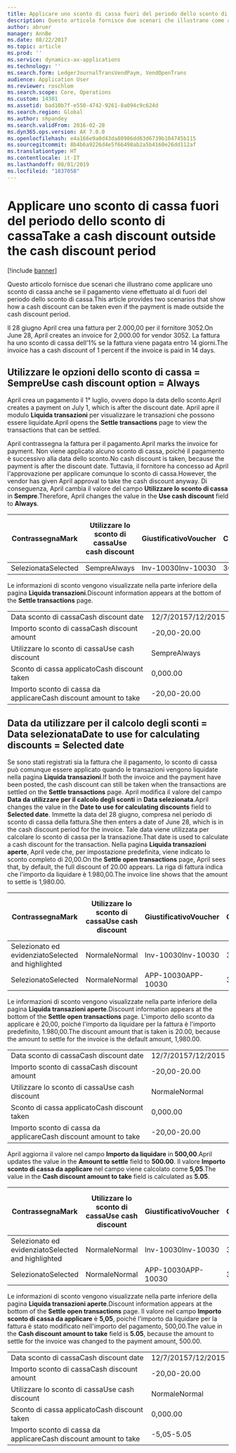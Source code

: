 ```yaml
---
title: Applicare uno sconto di cassa fuori del periodo dello sconto di cassa
description: Questo articolo fornisce due scenari che illustrano come applicare uno sconto di cassa anche se il pagamento viene effettuato al di fuori del periodo dello sconto di cassa.
author: abruer
manager: AnnBe
ms.date: 08/22/2017
ms.topic: article
ms.prod: ''
ms.service: dynamics-ax-applications
ms.technology: ''
ms.search.form: LedgerJournalTransVendPaym, VendOpenTrans
audience: Application User
ms.reviewer: roschlom
ms.search.scope: Core, Operations
ms.custom: 14301
ms.assetid: bad10b7f-e550-4742-9261-8a094c9c624d
ms.search.region: Global
ms.author: shpandey
ms.search.validFrom: 2016-02-28
ms.dyn365.ops.version: AX 7.0.0
ms.openlocfilehash: e4a166e9a0d43da80986dd63d6739b104745b115
ms.sourcegitcommit: 8b4b6a9226d4e5f66498ab2a5b4160e26dd112af
ms.translationtype: HT
ms.contentlocale: it-IT
ms.lasthandoff: 08/01/2019
ms.locfileid: "1837058"
---
```

# <a name="take-a-cash-discount-outside-the-cash-discount-period"></a><span data-ttu-id="81764-103">Applicare uno sconto di cassa fuori del periodo dello sconto di cassa</span><span class="sxs-lookup"><span data-stu-id="81764-103">Take a cash discount outside the cash discount period</span></span>

[!include [banner](../includes/banner.md)]

<span data-ttu-id="81764-104">Questo articolo fornisce due scenari che illustrano come applicare uno sconto di cassa anche se il pagamento viene effettuato al di fuori del periodo dello sconto di cassa.</span><span class="sxs-lookup"><span data-stu-id="81764-104">This article provides two scenarios that show how a cash discount can be taken even if the payment is made outside the cash discount period.</span></span>

<span data-ttu-id="81764-105">Il 28 giugno April crea una fattura per 2.000,00 per il fornitore 3052.</span><span class="sxs-lookup"><span data-stu-id="81764-105">On June 28, April creates an invoice for 2,000.00 for vendor 3052.</span></span> <span data-ttu-id="81764-106">La fattura ha uno sconto di cassa dell'1% se la fattura viene pagata entro 14 giorni.</span><span class="sxs-lookup"><span data-stu-id="81764-106">The invoice has a cash discount of 1 percent if the invoice is paid in 14 days.</span></span>

## <a name="use-cash-discount-option--always"></a><span data-ttu-id="81764-107">Utilizzare le opzioni dello sconto di cassa = Sempre</span><span class="sxs-lookup"><span data-stu-id="81764-107">Use cash discount option = Always</span></span>
<span data-ttu-id="81764-108">April crea un pagamento il 1° luglio, ovvero dopo la data dello sconto.</span><span class="sxs-lookup"><span data-stu-id="81764-108">April creates a payment on July 1, which is after the discount date.</span></span> <span data-ttu-id="81764-109">April apre il modulo **Liquida transazioni** per visualizzare le transazioni che possono essere liquidate.</span><span class="sxs-lookup"><span data-stu-id="81764-109">April opens the **Settle transactions** page to view the transactions that can be settled.</span></span> 

<span data-ttu-id="81764-110">April contrassegna la fattura per il pagamento.</span><span class="sxs-lookup"><span data-stu-id="81764-110">April marks the invoice for payment.</span></span> <span data-ttu-id="81764-111">Non viene applicato alcuno sconto di cassa, poiché il pagamento è successivo alla data dello sconto.</span><span class="sxs-lookup"><span data-stu-id="81764-111">No cash discount is taken, because the payment is after the discount date.</span></span> <span data-ttu-id="81764-112">Tuttavia, il fornitore ha concesso ad April l'approvazione per applicare comunque lo sconto di cassa.</span><span class="sxs-lookup"><span data-stu-id="81764-112">However, the vendor has given April approval to take the cash discount anyway.</span></span> <span data-ttu-id="81764-113">Di conseguenza, April cambia il valore del campo **Utilizzare lo sconto di cassa** in **Sempre**.</span><span class="sxs-lookup"><span data-stu-id="81764-113">Therefore, April changes the value in the **Use cash discount** field to **Always**.</span></span>

| <span data-ttu-id="81764-114">Contrassegna</span><span class="sxs-lookup"><span data-stu-id="81764-114">Mark</span></span>     | <span data-ttu-id="81764-115">Utilizzare lo sconto di cassa</span><span class="sxs-lookup"><span data-stu-id="81764-115">Use cash discount</span></span> | <span data-ttu-id="81764-116">Giustificativo</span><span class="sxs-lookup"><span data-stu-id="81764-116">Voucher</span></span>   | <span data-ttu-id="81764-117">Conto</span><span class="sxs-lookup"><span data-stu-id="81764-117">Account</span></span> | <span data-ttu-id="81764-118">Data sconto di cassa</span><span class="sxs-lookup"><span data-stu-id="81764-118">Cash discount date</span></span> | <span data-ttu-id="81764-119">Data di scadenza</span><span class="sxs-lookup"><span data-stu-id="81764-119">Due date</span></span>  | <span data-ttu-id="81764-120">Fattura</span><span class="sxs-lookup"><span data-stu-id="81764-120">Invoice</span></span> | <span data-ttu-id="81764-121">Importo nella valuta della transazione</span><span class="sxs-lookup"><span data-stu-id="81764-121">Amount in transaction currency</span></span> | <span data-ttu-id="81764-122">Valuta</span><span class="sxs-lookup"><span data-stu-id="81764-122">Currency</span></span> | <span data-ttu-id="81764-123">Importo da liquidare</span><span class="sxs-lookup"><span data-stu-id="81764-123">Amount to settle</span></span> |
|----------|-------------------|-----------|---------|--------------------|-----------|---------|--------------------------------|----------|------------------|
| <span data-ttu-id="81764-124">Selezionata</span><span class="sxs-lookup"><span data-stu-id="81764-124">Selected</span></span> | <span data-ttu-id="81764-125">Sempre</span><span class="sxs-lookup"><span data-stu-id="81764-125">Always</span></span>            | <span data-ttu-id="81764-126">Inv-10030</span><span class="sxs-lookup"><span data-stu-id="81764-126">Inv-10030</span></span> | <span data-ttu-id="81764-127">3052</span><span class="sxs-lookup"><span data-stu-id="81764-127">3052</span></span>    | <span data-ttu-id="81764-128">28/6/2015</span><span class="sxs-lookup"><span data-stu-id="81764-128">6/28/2015</span></span>          | <span data-ttu-id="81764-129">12/7/2015</span><span class="sxs-lookup"><span data-stu-id="81764-129">7/12/2015</span></span> | <span data-ttu-id="81764-130">10030</span><span class="sxs-lookup"><span data-stu-id="81764-130">10030</span></span>   | <span data-ttu-id="81764-131">-2.000,00</span><span class="sxs-lookup"><span data-stu-id="81764-131">-2,000.00</span></span>                      | <span data-ttu-id="81764-132">GBP</span><span class="sxs-lookup"><span data-stu-id="81764-132">USD</span></span>      | <span data-ttu-id="81764-133">-1.980,00</span><span class="sxs-lookup"><span data-stu-id="81764-133">-1,980.00</span></span>        |

<span data-ttu-id="81764-134">Le informazioni di sconto vengono visualizzate nella parte inferiore della pagina **Liquida transazioni**.</span><span class="sxs-lookup"><span data-stu-id="81764-134">Discount information appears at the bottom of the **Settle transactions** page.</span></span>

|                              |           |
|------------------------------|-----------|
| <span data-ttu-id="81764-135">Data sconto di cassa</span><span class="sxs-lookup"><span data-stu-id="81764-135">Cash discount date</span></span>           | <span data-ttu-id="81764-136">12/7/2015</span><span class="sxs-lookup"><span data-stu-id="81764-136">7/12/2015</span></span> |
| <span data-ttu-id="81764-137">Importo sconto di cassa</span><span class="sxs-lookup"><span data-stu-id="81764-137">Cash discount amount</span></span>         | <span data-ttu-id="81764-138">-20,00</span><span class="sxs-lookup"><span data-stu-id="81764-138">-20.00</span></span>    |
| <span data-ttu-id="81764-139">Utilizzare lo sconto di cassa</span><span class="sxs-lookup"><span data-stu-id="81764-139">Use cash discount</span></span>            | <span data-ttu-id="81764-140">Sempre</span><span class="sxs-lookup"><span data-stu-id="81764-140">Always</span></span>    |
| <span data-ttu-id="81764-141">Sconto di cassa applicato</span><span class="sxs-lookup"><span data-stu-id="81764-141">Cash discount taken</span></span>          | <span data-ttu-id="81764-142">0,00</span><span class="sxs-lookup"><span data-stu-id="81764-142">0.00</span></span>      |
| <span data-ttu-id="81764-143">Importo sconto di cassa da applicare</span><span class="sxs-lookup"><span data-stu-id="81764-143">Cash discount amount to take</span></span> | <span data-ttu-id="81764-144">-20,00</span><span class="sxs-lookup"><span data-stu-id="81764-144">-20.00</span></span>    |

## <a name="date-to-use-for-calculating-discounts--selected-date"></a><span data-ttu-id="81764-145">Data da utilizzare per il calcolo degli sconti = Data selezionata</span><span class="sxs-lookup"><span data-stu-id="81764-145">Date to use for calculating discounts = Selected date</span></span>
<span data-ttu-id="81764-146">Se sono stati registrati sia la fattura che il pagamento, lo sconto di cassa può comunque essere applicato quando le transazioni vengono liquidate nella pagina **Liquida transazioni**.</span><span class="sxs-lookup"><span data-stu-id="81764-146">If both the invoice and the payment have been posted, the cash discount can still be taken when the transactions are settled on the **Settle transactions** page.</span></span> <span data-ttu-id="81764-147">April modifica il valore del campo **Data da utilizzare per il calcolo degli sconti** in **Data selezionata**.</span><span class="sxs-lookup"><span data-stu-id="81764-147">April changes the value in the **Date to use for calculating discounts** field to **Selected date**.</span></span> <span data-ttu-id="81764-148">Immette la data del 28 giugno, compresa nel periodo di sconto di cassa della fattura.</span><span class="sxs-lookup"><span data-stu-id="81764-148">She then enters a date of June 28, which is in the cash discount period for the invoice.</span></span> <span data-ttu-id="81764-149">Tale data viene utilizzata per calcolare lo sconto di cassa per la transazione.</span><span class="sxs-lookup"><span data-stu-id="81764-149">That date is used to calculate a cash discount for the transaction.</span></span> <span data-ttu-id="81764-150">Nella pagina **Liquida transazioni aperte**, April vede che, per impostazione predefinita, viene indicato lo sconto completo di 20,00.</span><span class="sxs-lookup"><span data-stu-id="81764-150">On the **Settle open transactions** page, April sees that, by default, the full discount of 20.00 appears.</span></span> <span data-ttu-id="81764-151">La riga di fattura indica che l'importo da liquidare è 1.980,00.</span><span class="sxs-lookup"><span data-stu-id="81764-151">The invoice line shows that the amount to settle is 1,980.00.</span></span>

| <span data-ttu-id="81764-152">Contrassegna</span><span class="sxs-lookup"><span data-stu-id="81764-152">Mark</span></span>                     | <span data-ttu-id="81764-153">Utilizzare lo sconto di cassa</span><span class="sxs-lookup"><span data-stu-id="81764-153">Use cash discount</span></span> | <span data-ttu-id="81764-154">Giustificativo</span><span class="sxs-lookup"><span data-stu-id="81764-154">Voucher</span></span>   | <span data-ttu-id="81764-155">Conto</span><span class="sxs-lookup"><span data-stu-id="81764-155">Account</span></span> | <span data-ttu-id="81764-156">Data sconto di cassa</span><span class="sxs-lookup"><span data-stu-id="81764-156">Cash discount date</span></span> | <span data-ttu-id="81764-157">Data di scadenza</span><span class="sxs-lookup"><span data-stu-id="81764-157">Due date</span></span>  | <span data-ttu-id="81764-158">Fattura</span><span class="sxs-lookup"><span data-stu-id="81764-158">Invoice</span></span> | <span data-ttu-id="81764-159">Importo nella valuta della transazione</span><span class="sxs-lookup"><span data-stu-id="81764-159">Amount in transaction currency</span></span> | <span data-ttu-id="81764-160">Valuta</span><span class="sxs-lookup"><span data-stu-id="81764-160">Currency</span></span> | <span data-ttu-id="81764-161">Importo da liquidare</span><span class="sxs-lookup"><span data-stu-id="81764-161">Amount to settle</span></span> |
|--------------------------|-------------------|-----------|---------|--------------------|-----------|---------|--------------------------------|----------|------------------|
| <span data-ttu-id="81764-162">Selezionato ed evidenziato</span><span class="sxs-lookup"><span data-stu-id="81764-162">Selected and highlighted</span></span> | <span data-ttu-id="81764-163">Normale</span><span class="sxs-lookup"><span data-stu-id="81764-163">Normal</span></span>            | <span data-ttu-id="81764-164">Inv-10030</span><span class="sxs-lookup"><span data-stu-id="81764-164">Inv-10030</span></span> | <span data-ttu-id="81764-165">3052</span><span class="sxs-lookup"><span data-stu-id="81764-165">3052</span></span>    | <span data-ttu-id="81764-166">28/6/2015</span><span class="sxs-lookup"><span data-stu-id="81764-166">6/28/2015</span></span>          | <span data-ttu-id="81764-167">12/7/2015</span><span class="sxs-lookup"><span data-stu-id="81764-167">7/12/2015</span></span> | <span data-ttu-id="81764-168">10030</span><span class="sxs-lookup"><span data-stu-id="81764-168">10030</span></span>   | <span data-ttu-id="81764-169">-2.000,00</span><span class="sxs-lookup"><span data-stu-id="81764-169">-2,000.00</span></span>                      | <span data-ttu-id="81764-170">GBP</span><span class="sxs-lookup"><span data-stu-id="81764-170">USD</span></span>      | <span data-ttu-id="81764-171">-1.980,00</span><span class="sxs-lookup"><span data-stu-id="81764-171">-1,980.00</span></span>        |
| <span data-ttu-id="81764-172">Selezionato</span><span class="sxs-lookup"><span data-stu-id="81764-172">Selected</span></span>                 | <span data-ttu-id="81764-173">Normale</span><span class="sxs-lookup"><span data-stu-id="81764-173">Normal</span></span>            | <span data-ttu-id="81764-174">APP-10030</span><span class="sxs-lookup"><span data-stu-id="81764-174">APP-10030</span></span> | <span data-ttu-id="81764-175">3052</span><span class="sxs-lookup"><span data-stu-id="81764-175">3052</span></span>    | <span data-ttu-id="81764-176">15/7/2015</span><span class="sxs-lookup"><span data-stu-id="81764-176">7/15/2015</span></span>          | <span data-ttu-id="81764-177">15/7/2015</span><span class="sxs-lookup"><span data-stu-id="81764-177">7/15/2015</span></span> |         | <span data-ttu-id="81764-178">500,00</span><span class="sxs-lookup"><span data-stu-id="81764-178">500.00</span></span>                         | <span data-ttu-id="81764-179">GBP</span><span class="sxs-lookup"><span data-stu-id="81764-179">USD</span></span>      | <span data-ttu-id="81764-180">500,00</span><span class="sxs-lookup"><span data-stu-id="81764-180">500.00</span></span>           |

<span data-ttu-id="81764-181">Le informazioni di sconto vengono visualizzate nella parte inferiore della pagina **Liquida transazioni aperte**.</span><span class="sxs-lookup"><span data-stu-id="81764-181">Discount information appears at the bottom of the **Settle open transactions** page.</span></span> <span data-ttu-id="81764-182">L'importo dello sconto da applicare è 20,00, poiché l'importo da liquidare per la fattura è l'importo predefinito, 1.980,00.</span><span class="sxs-lookup"><span data-stu-id="81764-182">The discount amount that is taken is 20.00, because the amount to settle for the invoice is the default amount, 1,980.00.</span></span>

|                              |           |
|------------------------------|-----------|
| <span data-ttu-id="81764-183">Data sconto di cassa</span><span class="sxs-lookup"><span data-stu-id="81764-183">Cash discount date</span></span>           | <span data-ttu-id="81764-184">12/7/2015</span><span class="sxs-lookup"><span data-stu-id="81764-184">7/12/2015</span></span> |
| <span data-ttu-id="81764-185">Importo sconto di cassa</span><span class="sxs-lookup"><span data-stu-id="81764-185">Cash discount amount</span></span>         | <span data-ttu-id="81764-186">-20,00</span><span class="sxs-lookup"><span data-stu-id="81764-186">-20.00</span></span>    |
| <span data-ttu-id="81764-187">Utilizzare lo sconto di cassa</span><span class="sxs-lookup"><span data-stu-id="81764-187">Use cash discount</span></span>            | <span data-ttu-id="81764-188">Normale</span><span class="sxs-lookup"><span data-stu-id="81764-188">Normal</span></span>    |
| <span data-ttu-id="81764-189">Sconto di cassa applicato</span><span class="sxs-lookup"><span data-stu-id="81764-189">Cash discount taken</span></span>          | <span data-ttu-id="81764-190">0,00</span><span class="sxs-lookup"><span data-stu-id="81764-190">0.00</span></span>      |
| <span data-ttu-id="81764-191">Importo sconto di cassa da applicare</span><span class="sxs-lookup"><span data-stu-id="81764-191">Cash discount amount to take</span></span> | <span data-ttu-id="81764-192">-20,00</span><span class="sxs-lookup"><span data-stu-id="81764-192">-20.00</span></span>    |

<span data-ttu-id="81764-193">April aggiorna il valore nel campo **Importo da liquidare** in **500,00**.</span><span class="sxs-lookup"><span data-stu-id="81764-193">April updates the value in the **Amount to settle** field to **500.00**.</span></span> <span data-ttu-id="81764-194">Il valore **Importo sconto di cassa da applicare** nel campo viene calcolato come **5,05**.</span><span class="sxs-lookup"><span data-stu-id="81764-194">The value in the **Cash discount amount to take** field is calculated as **5.05**.</span></span>

| <span data-ttu-id="81764-195">Contrassegna</span><span class="sxs-lookup"><span data-stu-id="81764-195">Mark</span></span>                     | <span data-ttu-id="81764-196">Utilizzare lo sconto di cassa</span><span class="sxs-lookup"><span data-stu-id="81764-196">Use cash discount</span></span> | <span data-ttu-id="81764-197">Giustificativo</span><span class="sxs-lookup"><span data-stu-id="81764-197">Voucher</span></span>   | <span data-ttu-id="81764-198">Conto</span><span class="sxs-lookup"><span data-stu-id="81764-198">Account</span></span> | <span data-ttu-id="81764-199">Data</span><span class="sxs-lookup"><span data-stu-id="81764-199">Date</span></span>      | <span data-ttu-id="81764-200">Data di scadenza</span><span class="sxs-lookup"><span data-stu-id="81764-200">Due date</span></span>  | <span data-ttu-id="81764-201">Fattura</span><span class="sxs-lookup"><span data-stu-id="81764-201">Invoice</span></span> | <span data-ttu-id="81764-202">Importo nella valuta della transazione</span><span class="sxs-lookup"><span data-stu-id="81764-202">Amount in transaction currency</span></span> | <span data-ttu-id="81764-203">Valuta</span><span class="sxs-lookup"><span data-stu-id="81764-203">Currency</span></span> | <span data-ttu-id="81764-204">Importo da liquidare</span><span class="sxs-lookup"><span data-stu-id="81764-204">Amount to settle</span></span> |
|--------------------------|-------------------|-----------|---------|-----------|-----------|---------|--------------------------------|----------|------------------|
| <span data-ttu-id="81764-205">Selezionato ed evidenziato</span><span class="sxs-lookup"><span data-stu-id="81764-205">Selected and highlighted</span></span> | <span data-ttu-id="81764-206">Normale</span><span class="sxs-lookup"><span data-stu-id="81764-206">Normal</span></span>            | <span data-ttu-id="81764-207">Inv-10030</span><span class="sxs-lookup"><span data-stu-id="81764-207">Inv-10030</span></span> | <span data-ttu-id="81764-208">3052</span><span class="sxs-lookup"><span data-stu-id="81764-208">3052</span></span>    | <span data-ttu-id="81764-209">28/6/2015</span><span class="sxs-lookup"><span data-stu-id="81764-209">6/28/2015</span></span> | <span data-ttu-id="81764-210">12/7/2015</span><span class="sxs-lookup"><span data-stu-id="81764-210">7/12/2015</span></span> | <span data-ttu-id="81764-211">10030</span><span class="sxs-lookup"><span data-stu-id="81764-211">10030</span></span>   | <span data-ttu-id="81764-212">2.000,00</span><span class="sxs-lookup"><span data-stu-id="81764-212">2,000.00</span></span>                       | <span data-ttu-id="81764-213">GBP</span><span class="sxs-lookup"><span data-stu-id="81764-213">USD</span></span>      | <span data-ttu-id="81764-214">-500,00</span><span class="sxs-lookup"><span data-stu-id="81764-214">-500.00</span></span>          |
| <span data-ttu-id="81764-215">Selezionato</span><span class="sxs-lookup"><span data-stu-id="81764-215">Selected</span></span>                 | <span data-ttu-id="81764-216">Normale</span><span class="sxs-lookup"><span data-stu-id="81764-216">Normal</span></span>            | <span data-ttu-id="81764-217">APP-10030</span><span class="sxs-lookup"><span data-stu-id="81764-217">APP-10030</span></span> | <span data-ttu-id="81764-218">3052</span><span class="sxs-lookup"><span data-stu-id="81764-218">3052</span></span>    | <span data-ttu-id="81764-219">15/7/2015</span><span class="sxs-lookup"><span data-stu-id="81764-219">7/15/2015</span></span> | <span data-ttu-id="81764-220">15/7/2015</span><span class="sxs-lookup"><span data-stu-id="81764-220">7/15/2015</span></span> |         | <span data-ttu-id="81764-221">500,00</span><span class="sxs-lookup"><span data-stu-id="81764-221">500.00</span></span>                         | <span data-ttu-id="81764-222">GBP</span><span class="sxs-lookup"><span data-stu-id="81764-222">USD</span></span>      | <span data-ttu-id="81764-223">500,00</span><span class="sxs-lookup"><span data-stu-id="81764-223">500.00</span></span>           |

<span data-ttu-id="81764-224">Le informazioni di sconto vengono visualizzate nella parte inferiore della pagina **Liquida transazioni aperte**.</span><span class="sxs-lookup"><span data-stu-id="81764-224">Discount information appears at the bottom of the **Settle open transactions** page.</span></span> <span data-ttu-id="81764-225">Il valore nel campo **Importo sconto di cassa da applicare** è **5,05**, poiché l'importo da liquidare per la fattura è stato modificato nell'importo del pagamento, 500,00.</span><span class="sxs-lookup"><span data-stu-id="81764-225">The value in the **Cash discount amount to take** field is **5.05**, because the amount to settle for the invoice was changed to the payment amount, 500.00.</span></span>

|                              |           |
|------------------------------|-----------|
| <span data-ttu-id="81764-226">Data sconto di cassa</span><span class="sxs-lookup"><span data-stu-id="81764-226">Cash discount date</span></span>           | <span data-ttu-id="81764-227">12/7/2015</span><span class="sxs-lookup"><span data-stu-id="81764-227">7/12/2015</span></span> |
| <span data-ttu-id="81764-228">Importo sconto di cassa</span><span class="sxs-lookup"><span data-stu-id="81764-228">Cash discount amount</span></span>         | <span data-ttu-id="81764-229">-20,00</span><span class="sxs-lookup"><span data-stu-id="81764-229">-20.00</span></span>    |
| <span data-ttu-id="81764-230">Utilizzare lo sconto di cassa</span><span class="sxs-lookup"><span data-stu-id="81764-230">Use cash discount</span></span>            | <span data-ttu-id="81764-231">Normale</span><span class="sxs-lookup"><span data-stu-id="81764-231">Normal</span></span>    |
| <span data-ttu-id="81764-232">Sconto di cassa applicato</span><span class="sxs-lookup"><span data-stu-id="81764-232">Cash discount taken</span></span>          | <span data-ttu-id="81764-233">0,00</span><span class="sxs-lookup"><span data-stu-id="81764-233">0.00</span></span>      |
| <span data-ttu-id="81764-234">Importo sconto di cassa da applicare</span><span class="sxs-lookup"><span data-stu-id="81764-234">Cash discount amount to take</span></span> | <span data-ttu-id="81764-235">-5,05</span><span class="sxs-lookup"><span data-stu-id="81764-235">-5.05</span></span>     |





